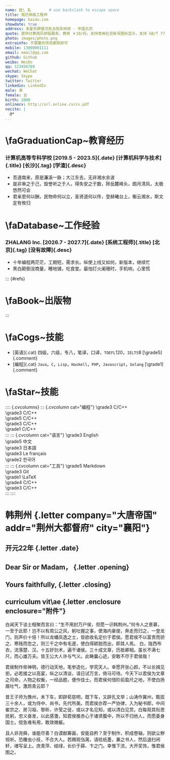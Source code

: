 ```yaml
---
name: 姓\ 名        # use backslash to escape space
title: 简历排版工程师
homepage: baidu.com
showdate: true
address: 本星系群银河系太阳系地球 - 中国北京
quote: 提供付费简历排版服务，费用 ￥10/份。支持常用社交账号图标显示，支持`GB/T 7714-2005`格式出版物列表，支持`Cover Letter`。欢迎微信（二维码）咨询
photo: images/photo.png
extrainfo: 不需要的项目删除即可
mobile: 13000001111
email: email@qq.com
github: Github
weibo: Weibo
qq: 123456789
wechat: WeChat
skype: Skype
twitter: Twitter
linkedin: LinkedIn
male: 男
female: 女
birth: 2000
onlinecv: http://url.online.cv/cv.pdf
nocite: |
  @*
...
```



# \faGraduationCap~教育经历

### 计算机高等专科学校 [2019.5 - 2023.5]{.date} [计算机科学与技术]{.title} [长沙]{.tag} [学渣]{.desc}

- 吾道南来，原是濂溪一脉；大江东去，无非湘水余波
- 是非审之于己，毁誉听之于人，得失安之于数，陟岳麓峰头，朗月清风，太极悠然可会
- 君亲恩何以酬，民物命何以立，圣贤道何以传，登赫曦台上，衡云湘水，斯文定有攸归

# \faDatabase~工作经验

### ZHALANG Inc. [2026.7 - 2027.7]{.date} [系统工程师]{.title} [北京]{.tag} [没有故障]{.desc}

- 十年编程两茫茫，工期短，需求长。纵使上线又如何，新版本，继续忙
- 黑白颠倒没商量，睡地铺，吃食堂。最怕灯火阑珊时，手机响，心里慌

::: {#refs}
# \faBook~出版物
:::

# \faCogs~技能
	  
- [英语]{.cat} 四级，六级，专八，笔译，口译，`TOEFL`120，`IELTS`8 [\grade5]{.comment}
- [编程]{.cat} `Java`，`C`，`Lisp`，`Haskell`，`PHP`，`Javascript`，`Golang` [\grade1]{.comment}

# \faStar~技能

:::: {.cvcolumns}
::: {.cvcolumn cat="编程"}
\grade3 C/C++ \
\grade3 C/C++ \
\grade5 C/C++ \
\grade3 C/C++ \
\grade1 C/C++ \
:::
::: {.cvcolumn cat="语言"}
\grade3 English \
\grade5 中文 \
\grade3 日本語 \
\grade3 Le français \
\grade2 한국어 \
:::
::: {.cvcolumn cat="工具"}
\grade5 Markdown \
\grade3 Git \
\grade1 \LaTeX \
\grade4 C/C++ \
\grade3 C/C++ \
:::
::::


# 韩荆州 {.letter company="大唐帝国" addr="荆州大都督府" city="襄阳"}
## 开元22年 {.letter .date}
## Dear Sir or Madam， {.letter .opening}
## Yours faithfully, {.letter .closing}
## curriculum vit\ae {.letter .enclosure enclosure="附件"}



白闻天下谈士相聚而言曰：“生不用封万户侯，但愿一识韩荆州。”何令人之景慕，一至于此耶！岂不以有周公之风，躬吐握之事，使海内豪俊，奔走而归之，一登龙门，则声价十倍！所以龙蟠凤逸之士，皆欲收名定价于君侯。愿君侯不以富贵而骄之、寒贱而忽之，则三千之中有毛遂，使白得颖脱而出，即其人焉。
白，陇西布衣，流落楚、汉。十五好剑术，遍干诸侯。三十成文章，历抵卿相。虽长不满七尺，而心雄万夫。皆王公大人许与气义。此畴曩心迹，安敢不尽于君侯哉！


君侯制作侔神明，德行动天地，笔参造化，学究天人。幸愿开张心颜，不以长揖见拒。必若接之以高宴，纵之以清谈，请日试万言，倚马可待。今天下以君侯为文章之司命，人物之权衡，一经品题，便作佳士。而君侯何惜阶前盈尺之地，不使白扬眉吐气，激昂青云耶？


昔王子师为豫州，未下车，即辟荀慈明，既下车，又辟孔文举；山涛作冀州，甄拔三十余人，或为侍中、尚书，先代所美。而君侯亦荐一严协律，入为秘书郎，中间崔宗之、房习祖、黎昕、许莹之徒，或以才名见知，或以清白见赏。白每观其衔恩抚躬，忠义奋发，以此感激，知君侯推赤心于诸贤腹中，所以不归他人，而愿委身国士。傥急难有用，敢效微躯。


且人非尧舜，谁能尽善？白谟猷筹画，安能自矜？至于制作，积成卷轴，则欲尘秽视听。恐雕虫小技，不合大人。若赐观刍荛，请给纸墨，兼之书人，然后退扫闲轩，缮写呈上。庶青萍、结绿，长价于薛、卞之门。幸惟下流，大开奖饰，惟君侯图之。